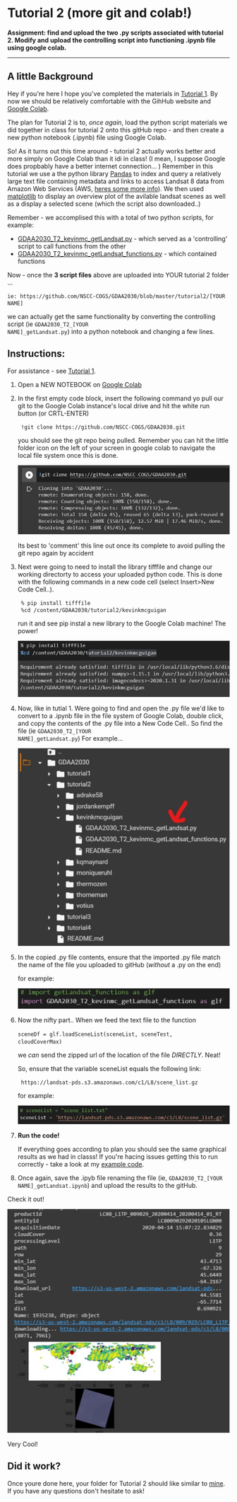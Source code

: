 # Tutorial 2 (more git and colab!)

<b>Assignment: find and upload the two .py scripts associated with tutorial 2. Modify and upload the controlling script into functioning .ipynb file using google colab.</b>

***

## A little Background

Hey if you're here I hope you've completed the materials in [Tutorial 1](https://github.com/NSCC-COGS/GDAA2030/tree/master/tutorial1). By now we should be relatively comfortable with the GihHub website and [Google Colab](https://colab.research.google.com/). 

The plan for Tutorial 2 is to, <i>once again</i>, load the python script materials we did together in class for tutorial 2 onto this gitHub repo - and then create a new python notebook (.ipynb) file using Google Colab. 

So! As it turns out this time around - tutorial 2 actually works better and more simply on Google Colab than it idi in class! (I mean, I suppose Google does propbably have a better internet connection... ) Remember in this tutorial we use a the python library [Pandas](https://pandas.pydata.org/) to index and query a relatively large text file containing metadata and links to access Landsat 8 data from Amazon Web Services (AWS, [heres some more info](https://docs.opendata.aws/landsat-pds/readme.html)). We then used [matplotlib](https://matplotlib.org/) to display an overview plot of the avilable landsat scenes as well as a display a selected scene (which the script also downloaded..)

Remember - we accomplised this with a total of two python scripts, for example: 
* [GDAA2030_T2_kevinmc_getLandsat.py](https://github.com/NSCC-COGS/GDAA2030/blob/master/tutorial2/kevinkmcguigan/GDAA2030_T2_kevinmc_getLandsat.py) - which served as a 'controlling' script to call functions from the other
* [GDAA2030_T2_kevinmc_getLandsat_functions.py](https://github.com/NSCC-COGS/GDAA2030/blob/master/tutorial2/kevinkmcguigan/GDAA2030_T2_kevinmc_getLandsat_functions.py) - which contained functions 

Now - once the <b>3 script files</b> above are uploaded into YOUR tutorial 2 folder ... 

    ie: https://github.com/NSCC-COGS/GDAA2030/blob/master/tutorial2/[YOUR NAME]
we can actually get the same functionality by converting  the controlling script (ie <code>GDAA2030_T2_[YOUR NAME]_getLandsat.py</code>) into a python notebook and changing a few lines. 

## Instructions:
For assistance - see [Tutorial 1](https://github.com/NSCC-COGS/GDAA2030/tree/master/tutorial1).
1. Open a NEW NOTEBOOK on [Google Colab](colab.research.google.com)
2. In the first empty code block, insert the following command yo pull our git to the Google Colab instance's local drive and hit the white run button (or CRTL-ENTER)
    
        !git clone https://github.com/NSCC-COGS/GDAA2030.git

    you should see the git repo being pulled. Remember you can hit the little folder icon on the left of your screen in google colab to navigate the local file system once this is done. 

    <kbd><img src="2_1_git.jpg"></kbd>

    Its best to 'comment' this line out once its complete to avoid pulling the git repo again by accident

3. Next were going to need to install the library tifffile and change our working directorty to access your uploaded python code. This is done with the following  commands in a new code cell (select Insert>New Code Cell..). 

        % pip install tifffile
        %cd /content/GDAA2030/tutorial2/kevinkmcguigan

    run it and see pip instal a new library to the Google Colab machine! The power! 

    <kbd><img src="2_2_tifffile.jpg"></kbd>

4. Now, like in tutial 1. Were going to find and open the .py file we'd like to convert to a .ipynb file in the file system of Google Colab, double click, and copy the contents of the .py file into a New Code Cell.. So find the file (ie <code>GDAA2030_T2_[YOUR NAME]_getLandsat.py</code>) For example...

    <kbd><img src="2_3_py.jpg"></kbd>
    
5.  In the copied .py file contents, ensure that the imported .py file match the name of the file you uploaded to gitHub (<i>without</i> a .py on the end)

    for example:

    <kbd><img src="2_4_import.jpg"></kbd>


6. Now the nifty part.. When we feed the text file to the function 

    <code>sceneDf = glf.loadSceneList(sceneList, sceneTest, cloudCoverMax)</code> 

    we <i>can</i> send the zipped url of the location of the file <i>DIRECTLY</i>. Neat! 

    So, ensure that the variable sceneList equals the following link:

        https://landsat-pds.s3.amazonaws.com/c1/L8/scene_list.gz

    for example: 

    <kbd><img src="2_5_scene.jpg"></kbd>

7. <b>Run the code!</b>

    If everything goes according to plan you should see the same graphical results as we had in classs! If you're hacing issues getting this to run correctly - take a look at my [example code](https://github.com/NSCC-COGS/GDAA2030/tree/master/tutorial2/kevinkmcguigan).  

8. Once again, save the .ipyb file renaming the file (ie, <code>GDAA2030_T2_[YOUR NAME]_getLandsat.ipynb</code>) and upload the results to the gitHub.  

Check it out! 

<kbd><img src="2_6_results.jpg"></kbd>

Very Cool!

## Did it work?
Once youre done here, your folder for Tutorial 2 should like similar to [mine](https://github.com/NSCC-COGS/GDAA2030/tree/master/tutorial2/kevinkmcguigan).
If you have any questions don't hesitate to ask!

